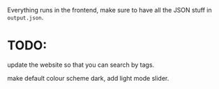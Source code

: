 Everything runs in the frontend, make sure to have all the JSON stuff in `output.json`.

# TODO:

update the website so that you can search by tags.

make default colour scheme dark, add light mode slider.
